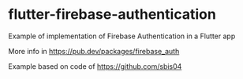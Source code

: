 # flutter-firebase-authentication
Example of implementation of Firebase Authentication in a Flutter app

More info in https://pub.dev/packages/firebase_auth

Example based on code of https://github.com/sbis04
